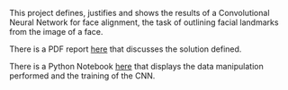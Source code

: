 This project defines, justifies and shows the results of a Convolutional Neural Network for face alignment, the task of outlining facial landmarks from the image of a face.

There is a PDF report [here]() that discusses the solution defined.

There is a Python Notebook [here]() that displays the data manipulation performed and the training of the CNN.
